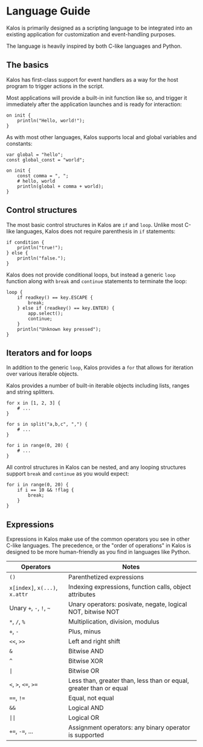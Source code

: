 # Language Guide

Kalos is primarily designed as a scripting language to be integrated into an existing application
for customization and event-handling purposes.

The language is heavily inspired by both C-like languages and Python. 

## The basics

Kalos has first-class support for event handlers as a way for the host program to trigger actions
in the script.

Most applications will provide a built-in init function like so, and trigger it immediately after
the application launches and is ready for interaction:

```
on init {
    println("Hello, world!");
}
```

As with most other languages, Kalos supports local and global variables and constants:

```
var global = "hello";
const global_const = "world";

on init {
    const comma = ", ";
    # hello, world
    println(global + comma + world);
}
```

## Control structures

The most basic control structures in Kalos are `if` and `loop`. Unlike most C-like languages,
Kalos does not require parenthesis in `if` statements:

```
if condition {
    println("true!");
} else {
    println("false.");
}
```

Kalos does not provide conditional loops, but instead a generic `loop` function along with `break`
and `continue` statements to terminate the loop:

```
loop {
    if readkey() == key.ESCAPE {
        break;
    } else if (readkey() == key.ENTER) {
        app.select();
        continue;
    }
    println("Unknown key pressed");
}
```

## Iterators and for loops

In addition to the generic `loop`, Kalos provides a `for` that allows for iteration over various iterable
objects.

Kalos provides a number of built-in iterable objects including lists, ranges and string splitters.

```
for x in [1, 2, 3] {
    # ...
}
```

```
for s in split("a,b,c", ",") {
    # ...
}
```

```
for i in range(0, 20) {
    # ...
}
```

All control structures in Kalos can be nested, and any looping structures support `break` and `continue`
as you would expect:

```
for i in range(0, 20) {
    if i == 10 && !flag {
        break;
    }
}
```

## Expressions

Expressions in Kalos make use of the common operators you see in other C-like languages. The precedence, or
the "order of operations" in Kalos is designed to be more human-friendly as you find in languages like Python.

| Operators | Notes |
|-----------|-------|
| `()`      | Parenthetized expressions |
| `x[index]`, `x(...)`, `x.attr` | Indexing expressions, function calls, object attributes |
| Unary `+`, `-`, `!`, `~` | Unary operators: posivate, negate, logical NOT, bitwise NOT |
| `*`, `/`, `%` | Multiplication, division, modulus |
| `+`, `-` | Plus, minus |
| `<<`, `>>` | Left and right shift |
| `&` | Bitwise AND |
| `^` | Bitwise XOR |
| `\|` | Bitwise OR |
| `<`, `>`, `<=`, `>=` | Less than, greater than, less than or equal, greater than or equal |
| `==`, `!=` | Equal, not equal |
| `&&` | Logical AND |
| `\|\|` | Logical OR |
| `+=`, `-=`, ... | Assignment operators: any binary operator is supported |


